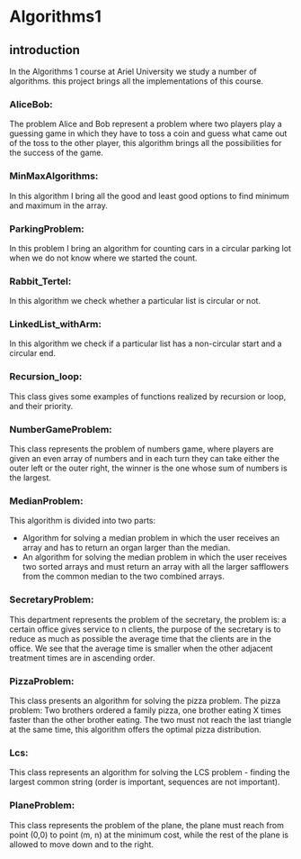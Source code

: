 # Algorithms1
## introduction
In the Algorithms 1 course at Ariel University we study a number of algorithms.
this project brings all the implementations of this course.

### AliceBob:
The problem Alice and Bob represent a problem where two players play a guessing game in which they have
to toss a coin and guess what came out of the toss to the other player, this algorithm brings all the possibilities 
for the success of the game.

### MinMaxAlgorithms:
In this algorithm I bring all the good and least good options to find minimum and maximum in the array.

### ParkingProblem:
In this problem I bring an algorithm for counting cars in a circular parking lot when we do not know where we started the count.

### Rabbit_Tertel:
In this algorithm we check whether a particular list is circular or not.

### LinkedList_withArm:
In this algorithm we check if a particular list has a non-circular start and a circular end.

### Recursion_loop:
This class gives some examples of functions realized by recursion or loop, and their priority.

### NumberGameProblem:
 This class represents the problem of numbers game, where players are given an even array of numbers and in each turn 
 they can take either the outer left or the outer right, the winner is the one whose sum of numbers is the largest.
 
 ### MedianProblem:
 This algorithm is divided into two parts:
* Algorithm for solving a median problem in which the user receives an array and has to return an organ larger than the median.
* An algorithm for solving the median problem in which the user receives two sorted arrays and must return an array with all the larger safflowers from the common median to the two combined arrays.

### SecretaryProblem:
 This department represents the problem of the secretary, the problem is: a certain office gives service
 to n clients, the purpose of the secretary is to reduce as much as possible the average time that the clients
 are in the office.
 We see that the average time is smaller when the other adjacent treatment times are in ascending order.

### PizzaProblem:
 This class presents an algorithm for solving the pizza problem.
 The pizza problem: Two brothers ordered a family pizza, one brother eating X times faster than the other brother eating.
 The two must not reach the last triangle at the same time, this algorithm offers the optimal pizza distribution.
 
 ### Lcs:
 This class represents an algorithm for solving the LCS problem - finding the largest common string
 (order is important, sequences are not important).
 
 ### PlaneProblem:
 This class represents the problem of the plane, the plane must reach from point (0,0) to point (m, n) at the minimum cost, 
 while the rest of the plane is allowed to move down and to the right.

